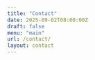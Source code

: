 ```yaml
---
title: "Contact"
date: 2025-09-02T08:00:00Z
draft: false
menu: "main"
url: /contact/
layout: contact
---
```

